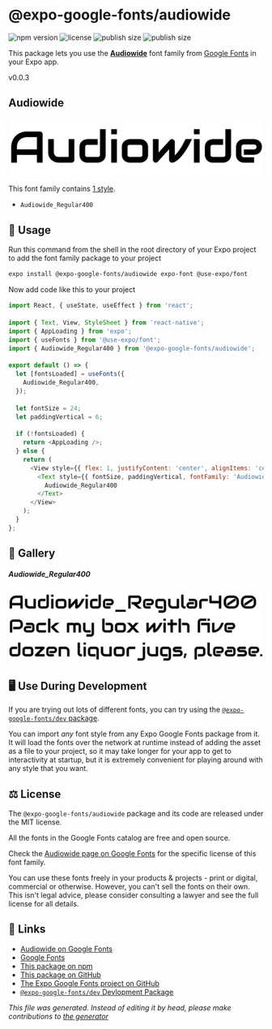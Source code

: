 # @expo-google-fonts/audiowide

![npm version](https://flat.badgen.net/npm/v/@expo-google-fonts/audiowide)
![license](https://flat.badgen.net/github/license/expo/google-fonts)
![publish size](https://flat.badgen.net/packagephobia/install/@expo-google-fonts/audiowide)
![publish size](https://flat.badgen.net/packagephobia/publish/@expo-google-fonts/audiowide)

This package lets you use the [**Audiowide**](https://fonts.google.com/specimen/Audiowide) font family from [Google Fonts](https://fonts.google.com/) in your Expo app.

v0.0.3

## Audiowide

![Audiowide](./font-family.png)

This font family contains [1 style](#gallery).

- `Audiowide_Regular400`

## 🔡 Usage

Run this command from the shell in the root directory of your Expo project to add the font family package to your project
```sh
expo install @expo-google-fonts/audiowide expo-font @use-expo/font
```

Now add code like this to your project
```js
import React, { useState, useEffect } from 'react';

import { Text, View, StyleSheet } from 'react-native';
import { AppLoading } from 'expo';
import { useFonts } from '@use-expo/font';
import { Audiowide_Regular400 } from '@expo-google-fonts/audiowide';

export default () => {
  let [fontsLoaded] = useFonts({
    Audiowide_Regular400,
  });

  let fontSize = 24;
  let paddingVertical = 6;

  if (!fontsLoaded) {
    return <AppLoading />;
  } else {
    return (
      <View style={{ flex: 1, justifyContent: 'center', alignItems: 'center' }}>
        <Text style={{ fontSize, paddingVertical, fontFamily: 'Audiowide_Regular400' }}>
          Audiowide_Regular400
        </Text>
      </View>
    );
  }
};

```

## 📖 Gallery

##### Audiowide_Regular400
![Audiowide_Regular400](./2054b5910bd5457176b1479122e09690d5afe73d3749e5ef89a3686e6f724c29.ttf.png)


## 🖥️ Use During Development

If you are trying out lots of different fonts, you can try using the [`@expo-google-fonts/dev` package](https://github.com/expo/google-fonts/tree/master/font-packages/dev#readme).

You can import *any* font style from any Expo Google Fonts package from it. It will load the fonts
over the network at runtime instead of adding the asset as a file to your project, so it may take longer
for your app to get to interactivity at startup, but it is extremely convenient
for playing around with any style that you want.

## ⚖️ License

The `@expo-google-fonts/audiowide` package and its code are released under the MIT license.

All the fonts in the Google Fonts catalog are free and open source.

Check the [Audiowide page on Google Fonts](https://fonts.google.com/specimen/Audiowide) for the specific license of this font family.

You can use these fonts freely in your products & projects - print or digital, commercial or otherwise. However, you can't sell the fonts on their own. This isn't legal advice, please consider consulting a lawyer and see the full license for all details.

## 🔗 Links

- [Audiowide on Google Fonts](https://fonts.google.com/specimen/Audiowide)
- [Google Fonts](https://fonts.google.com/)
- [This package on npm](https://www.npmjs.com/package/@expo-google-fonts/audiowide)
- [This package on GitHub](https://github.com/expo/google-fonts/tree/master/font-packages/audiowide)
- [The Expo Google Fonts project on GitHub](https://github.com/expo/google-fonts)
- [`@expo-google-fonts/dev` Devlopment Package](https://github.com/expo/google-fonts/tree/master/font-packages/dev)


*This file was generated. Instead of editing it by head, please make contributions to [the generator](https://github.com/expo/google-fonts/tree/master/packages/generator)*
